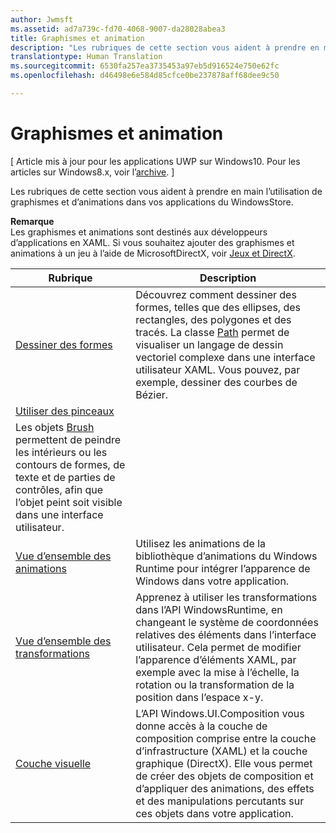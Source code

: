 ```yaml
---
author: Jwmsft
ms.assetid: ad7a739c-fd70-4068-9007-da28028abea3
title: Graphismes et animation
description: "Les rubriques de cette section vous aident à prendre en main l’utilisation de graphismes et d’animations dans vos applications du WindowsStore."
translationtype: Human Translation
ms.sourcegitcommit: 6530fa257ea3735453a97eb5d916524e750e62fc
ms.openlocfilehash: d46498e6e584d85cfce0be237878aff68dee9c50

---
```

# Graphismes et animation

\[ Article mis à jour pour les applications UWP sur Windows10. Pour les articles sur Windows8.x, voir l’[archive](http://go.microsoft.com/fwlink/p/?linkid=619132). \]

Les rubriques de cette section vous aident à prendre en main l’utilisation de graphismes et d’animations dans vos applications du WindowsStore.

**Remarque**  
Les graphismes et animations sont destinés aux développeurs d’applications en XAML. Si vous souhaitez ajouter des graphismes et animations à un jeu à l’aide de MicrosoftDirectX, voir [Jeux et DirectX](https://msdn.microsoft.com/library/windows/apps/Mt228375).

 

| Rubrique | Description |
|-------|-------------|
| [Dessiner des formes](drawing-shapes.md) | Découvrez comment dessiner des formes, telles que des ellipses, des rectangles, des polygones et des tracés. La classe [Path](https://msdn.microsoft.com/library/windows/apps/BR243355) permet de visualiser un langage de dessin vectoriel complexe dans une interface utilisateur XAML. Vous pouvez, par exemple, dessiner des courbes de Bézier. |
| [Utiliser des pinceaux](using-brushes.md) | 
            Les objets [Brush](https://msdn.microsoft.com/library/windows/apps/BR228076) permettent de peindre les intérieurs ou les contours de formes, de texte et de parties de contrôles, afin que l’objet peint soit visible dans une interface utilisateur. |
| [Vue d’ensemble des animations](animations-overview.md) | Utilisez les animations de la bibliothèque d’animations du Windows Runtime pour intégrer l’apparence de Windows dans votre application. |
| [Vue d’ensemble des transformations](transforms-overview.md)  | Apprenez à utiliser les transformations dans l’API WindowsRuntime, en changeant le système de coordonnées relatives des éléments dans l’interface utilisateur. Cela permet de modifier l’apparence d’éléments XAML, par exemple avec la mise à l’échelle, la rotation ou la transformation de la position dans l’espace x-y. |
| [Couche visuelle](visual-layer.md) | L’API Windows.UI.Composition vous donne accès à la couche de composition comprise entre la couche d’infrastructure (XAML) et la couche graphique (DirectX). Elle vous permet de créer des objets de composition et d’appliquer des animations, des effets et des manipulations percutants sur ces objets dans votre application. |

 

 

 







<!--HONumber=Jun16_HO4-->


